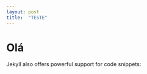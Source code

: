 ```yaml
---
layout: post
title:  "TESTE"
---
```


# Olá

Jekyll also offers powerful support for code snippets:

